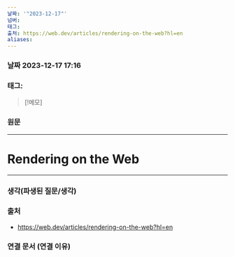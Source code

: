 ```yaml
---
날짜: '"2023-12-17"'
넘버: 
태그: 
출처: https://web.dev/articles/rendering-on-the-web?hl=en
aliases:
---
```

### 날짜  2023-12-17 17:16

### 태그:

>[!메모]
>

### 원문
---
# Rendering on the Web

---
### 생각(파생된 질문/생각)

### 출처
- https://web.dev/articles/rendering-on-the-web?hl=en
### 연결 문서 (연결 이유)
